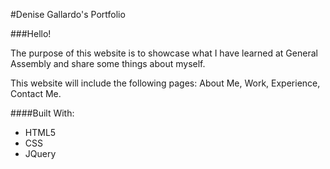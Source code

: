 #Denise Gallardo's Portfolio

###Hello!

The purpose of this website is to showcase what I have learned at General Assembly and share some things about myself.

This website will include the following pages: About Me, Work, Experience, Contact Me.



####Built With:
* HTML5
* CSS
* JQuery

